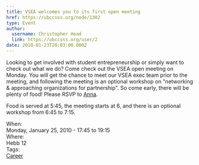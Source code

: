 ```yaml
---
title: VSEA welcomes you to its first open meeting 
href: https://ubccsss.org/node/1302
type: Event
author:
  username: Christopher Head
  link: https://ubccsss.org/user/2
date: 2010-01-23T20:03:00.000Z
---
```


<div class="field field-name-body field-type-text-with-summary field-label-hidden"><div class="field-items"><div class="field-item even"><p>Looking to get involved with student entrepreneurship or simply want to check out what we do? Come check out the VSEA open meeting on Monday. You will get the chance to meet our VSEA exec team prior to the meeting, and following the meeting is an optional workshop on &quot;networking &amp; approaching organizations for partnership&quot;. So come early, there will be plenty of food!  Please RSVP to <a href="/cdn-cgi/l/email-protection#0e6f60606f206f604e787d6b6f206d6f">Anna</a>.</p>
<p>Food is served at 5:45, the meeting starts at 6, and there is an optional workshop from 6:45 to 7:15.</p>
</div></div></div><div class="field field-name-field-dates field-type-datetime field-label-above"><div class="field-label">When:&#xA0;</div><div class="field-items"><div class="field-item even"><span class="date-display-single">Monday, January 25, 2010 - <span class="date-display-range"><span class="date-display-start">17:45</span> to <span class="date-display-end">19:15</span></span></span></div></div></div><div class="field field-name-field-location field-type-text field-label-above"><div class="field-label">Where:&#xA0;</div><div class="field-items"><div class="field-item even">Hebb 12</div></div></div>    <footer>
    <div class="field field-name-field-tags field-type-taxonomy-term-reference field-label-above"><div class="field-label">Tags:&#xA0;</div><div class="field-items"><div class="field-item even"><a href="/career">Career</a></div></div></div>      </footer>